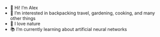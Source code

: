 - 👋 Hi! I’m Alex
- 👀 I’m interested in backpacking travel, gardening, cooking, and many other things
- 🌱 I love nature
- 📚 I’m currently learning about artificial neural networks

<!---
aosuchowski/aosuchowski is a ✨ special ✨ repository because its `README.md` (this file) appears on your GitHub profile.
You can click the Preview link to take a look at your changes.
--->
